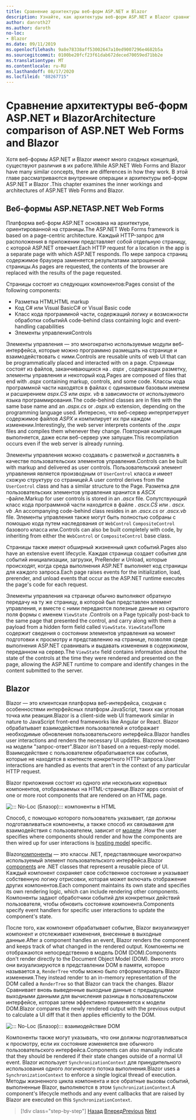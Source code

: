 ```yaml
---
title: Сравнение архитектуры веб-форм ASP.NET и Blazor
description: Узнайте, как архитектуры веб-форм ASP.NET и Blazor сравнить.
author: danroth27
ms.author: daroth
no-loc:
- Blazor
ms.date: 09/11/2019
ms.openlocfilehash: 9a8e78338aff53002647a10ed9007296e4682b5a
ms.sourcegitcommit: 0100be20fcf23f61dab672deced70059ed71bb2e
ms.translationtype: MT
ms.contentlocale: ru-RU
ms.lasthandoff: 08/17/2020
ms.locfileid: "88267715"
---
```

# <a name="architecture-comparison-of-aspnet-web-forms-and-no-locblazor"></a><span data-ttu-id="96db9-103">Сравнение архитектуры веб-форм ASP.NET и Blazor</span><span class="sxs-lookup"><span data-stu-id="96db9-103">Architecture comparison of ASP.NET Web Forms and Blazor</span></span>

<span data-ttu-id="96db9-104">Хотя веб-формы ASP.NET и Blazor имеют много сходных концепций, существуют различия в их работе.</span><span class="sxs-lookup"><span data-stu-id="96db9-104">While ASP.NET Web Forms and Blazor have many similar concepts, there are differences in how they work.</span></span> <span data-ttu-id="96db9-105">В этой главе рассматриваются внутренние операции и архитектуры веб-форм ASP.NET и Blazor .</span><span class="sxs-lookup"><span data-stu-id="96db9-105">This chapter examines the inner workings and architectures of ASP.NET Web Forms and Blazor.</span></span>

## <a name="aspnet-web-forms"></a><span data-ttu-id="96db9-106">Веб-формы ASP.NET</span><span class="sxs-lookup"><span data-stu-id="96db9-106">ASP.NET Web Forms</span></span>

<span data-ttu-id="96db9-107">Платформа веб-форм ASP.NET основана на архитектуре, ориентированной на страницы.</span><span class="sxs-lookup"><span data-stu-id="96db9-107">The ASP.NET Web Forms framework is based on a page-centric architecture.</span></span> <span data-ttu-id="96db9-108">Каждый HTTP-запрос для расположения в приложении представляет собой отдельную страницу, с которой ASP.NET отвечает.</span><span class="sxs-lookup"><span data-stu-id="96db9-108">Each HTTP request for a location in the app is a separate page with which ASP.NET responds.</span></span> <span data-ttu-id="96db9-109">По мере запроса страниц содержимое браузера заменяется результатами запрошенной страницы.</span><span class="sxs-lookup"><span data-stu-id="96db9-109">As pages are requested, the contents of the browser are replaced with the results of the page requested.</span></span>

<span data-ttu-id="96db9-110">Страницы состоят из следующих компонентов:</span><span class="sxs-lookup"><span data-stu-id="96db9-110">Pages consist of the following components:</span></span>

- <span data-ttu-id="96db9-111">Разметка HTML</span><span class="sxs-lookup"><span data-stu-id="96db9-111">HTML markup</span></span>
- <span data-ttu-id="96db9-112">Код C# или Visual Basic</span><span class="sxs-lookup"><span data-stu-id="96db9-112">C# or Visual Basic code</span></span>
- <span data-ttu-id="96db9-113">Класс кода программной части, содержащий логику и возможности обработки событий</span><span class="sxs-lookup"><span data-stu-id="96db9-113">A code-behind class containing logic and event-handling capabilities</span></span>
- <span data-ttu-id="96db9-114">Элементы управления</span><span class="sxs-lookup"><span data-stu-id="96db9-114">Controls</span></span>

<span data-ttu-id="96db9-115">Элементы управления — это многократно используемые модули веб-интерфейса, которые можно программно размещать на странице и взаимодействовать с ними.</span><span class="sxs-lookup"><span data-stu-id="96db9-115">Controls are reusable units of web UI that can be programmatically placed and interacted with on a page.</span></span> <span data-ttu-id="96db9-116">Страницы состоят из файлов, заканчивающихся на *. aspx* , содержащих разметку, элементы управления и некоторый код.</span><span class="sxs-lookup"><span data-stu-id="96db9-116">Pages are composed of files that end with *.aspx* containing markup, controls, and some code.</span></span> <span data-ttu-id="96db9-117">Классы кода программной части находятся в файлах с одинаковым базовым именем и расширением *aspx.CS* или *aspx. vb* в зависимости от используемого языка программирования.</span><span class="sxs-lookup"><span data-stu-id="96db9-117">The code-behind classes are in files with the same base name and an *.aspx.cs* or *.aspx.vb* extension, depending on the programming language used.</span></span> <span data-ttu-id="96db9-118">Интересно, что веб-сервер интерпретирует содержимое файлов *ASPX* и компилирует их при каждом изменении.</span><span class="sxs-lookup"><span data-stu-id="96db9-118">Interestingly, the web server interprets contents of the *.aspx* files and compiles them whenever they change.</span></span> <span data-ttu-id="96db9-119">Повторная компиляция выполняется, даже если веб-сервер уже запущен.</span><span class="sxs-lookup"><span data-stu-id="96db9-119">This recompilation occurs even if the web server is already running.</span></span>

<span data-ttu-id="96db9-120">Элементы управления можно создавать с разметкой и доставлять в качестве пользовательских элементов управления.</span><span class="sxs-lookup"><span data-stu-id="96db9-120">Controls can be built with markup and delivered as user controls.</span></span> <span data-ttu-id="96db9-121">Пользовательский элемент управления является производным от `UserControl` класса и имеет схожую структуру со страницей.</span><span class="sxs-lookup"><span data-stu-id="96db9-121">A user control derives from the `UserControl` class and has a similar structure to the Page.</span></span> <span data-ttu-id="96db9-122">Разметка для пользовательских элементов управления хранится в *ASCX* -файле.</span><span class="sxs-lookup"><span data-stu-id="96db9-122">Markup for user controls is stored in an *.ascx* file.</span></span> <span data-ttu-id="96db9-123">Сопутствующий класс кода программной части находится в файле *. ascx.CS* или *. ascx. vb* .</span><span class="sxs-lookup"><span data-stu-id="96db9-123">An accompanying code-behind class resides in an *.ascx.cs* or *.ascx.vb* file.</span></span> <span data-ttu-id="96db9-124">Элементы управления также могут быть полностью собраны с помощью кода путем наследования от `WebControl` `CompositeControl` базового класса или.</span><span class="sxs-lookup"><span data-stu-id="96db9-124">Controls can also be built completely with code, by inheriting from either the `WebControl` or `CompositeControl` base class.</span></span>

<span data-ttu-id="96db9-125">Страницы также имеют обширный жизненный цикл событий.</span><span class="sxs-lookup"><span data-stu-id="96db9-125">Pages also have an extensive event lifecycle.</span></span> <span data-ttu-id="96db9-126">Каждая страница создает события для событий инициализации, загрузки, PreRender и Unload, которые происходят, когда среда выполнения ASP.NET выполняет код страницы для каждого запроса.</span><span class="sxs-lookup"><span data-stu-id="96db9-126">Each page raises events for the initialization, load, prerender, and unload events that occur as the ASP.NET runtime executes the page's code for each request.</span></span>

<span data-ttu-id="96db9-127">Элементы управления на странице обычно выполняют обратную передачу на ту же страницу, в которой был представлен элемент управления, и вместе с ними передаются полезные данные из скрытого поля формы с именем `ViewState` .</span><span class="sxs-lookup"><span data-stu-id="96db9-127">Controls on a Page typically post-back to the same page that presented the control, and carry along with them a payload from a hidden form field called `ViewState`.</span></span> <span data-ttu-id="96db9-128">`ViewState`Поле содержит сведения о состоянии элементов управления на момент подготовки к просмотру и представлению на странице, позволяя среде выполнения ASP.NET сравнивать и выдавать изменения в содержимом, переданном на сервер.</span><span class="sxs-lookup"><span data-stu-id="96db9-128">The `ViewState` field contains information about the state of the controls at the time they were rendered and presented on the page, allowing the ASP.NET runtime to compare and identify changes in the content submitted to the server.</span></span>

## Blazor

<span data-ttu-id="96db9-129">Blazor — это клиентская платформа веб-интерфейса, сходная с особенностями интерфейсных платформ JavaScript, таких как угловая точка или реакция.</span><span class="sxs-lookup"><span data-stu-id="96db9-129">Blazor is a client-side web UI framework similar in nature to JavaScript front-end frameworks like Angular or React.</span></span> <span data-ttu-id="96db9-130">Blazor обрабатывает взаимодействия пользователей и отображает необходимые обновления пользовательского интерфейса.</span><span class="sxs-lookup"><span data-stu-id="96db9-130">Blazor handles user interactions and renders the necessary UI updates.</span></span> <span data-ttu-id="96db9-131">Blazor*не* основано на модели "запрос-ответ".</span><span class="sxs-lookup"><span data-stu-id="96db9-131">Blazor *isn't* based on a request-reply model.</span></span> <span data-ttu-id="96db9-132">Взаимодействие с пользователем обрабатывается как события, которые не находятся в контексте конкретного HTTP-запроса.</span><span class="sxs-lookup"><span data-stu-id="96db9-132">User interactions are handled as events that aren't in the context of any particular HTTP request.</span></span>

<span data-ttu-id="96db9-133">Blazor приложения состоят из одного или нескольких корневых компонентов, отображаемых на HTML-странице.</span><span class="sxs-lookup"><span data-stu-id="96db9-133">Blazor apps consist of one or more root components that are rendered on an HTML page.</span></span>

![::: No-Loc (Блазор)::: компоненты в HTML](./media/architecture-comparison/blazor-components-in-html.png)

<span data-ttu-id="96db9-135">Способ, с помощью которого пользователь указывает, где должны подготавливаться компоненты, а также способ их связывания для взаимодействия с пользователем, зависит от [модели](hosting-models.md) .</span><span class="sxs-lookup"><span data-stu-id="96db9-135">How the user specifies where components should render and how the components are then wired up for user interactions is [hosting model](hosting-models.md) specific.</span></span>

<span data-ttu-id="96db9-136">Blazor[компоненты](components.md) — это классы .NET, представляющие многократно используемый элемент пользовательского интерфейса.</span><span class="sxs-lookup"><span data-stu-id="96db9-136">Blazor [components](components.md) are .NET classes that represent a reusable piece of UI.</span></span> <span data-ttu-id="96db9-137">Каждый компонент сохраняет свое собственное состояние и указывает собственную логику отрисовки, которая может включать отображение других компонентов.</span><span class="sxs-lookup"><span data-stu-id="96db9-137">Each component maintains its own state and specifies its own rendering logic, which can include rendering other components.</span></span> <span data-ttu-id="96db9-138">Компоненты задают обработчики событий для конкретных действий пользователя, чтобы обновить состояние компонента.</span><span class="sxs-lookup"><span data-stu-id="96db9-138">Components specify event handlers for specific user interactions to update the component's state.</span></span>

<span data-ttu-id="96db9-139">После того, как компонент обрабатывает событие, Blazor визуализирует компонент и отслеживает изменения, внесенные в выходные данные.</span><span class="sxs-lookup"><span data-stu-id="96db9-139">After a component handles an event, Blazor renders the component and keeps track of what changed in the rendered output.</span></span> <span data-ttu-id="96db9-140">Компоненты не отображаются непосредственно в модель DOM (DOM).</span><span class="sxs-lookup"><span data-stu-id="96db9-140">Components don't render directly to the Document Object Model (DOM).</span></span> <span data-ttu-id="96db9-141">Вместо этого они визуализируются в представлении DOM в памяти, которое называется a, `RenderTree` чтобы можно было отформатировать Blazor изменения.</span><span class="sxs-lookup"><span data-stu-id="96db9-141">They instead render to an in-memory representation of the DOM called a `RenderTree` so that Blazor can track the changes.</span></span> <span data-ttu-id="96db9-142">Blazor Сравнивает вновь выведенные выходные данные с предыдущими выходными данными для вычисления разницы в пользовательском интерфейсе, которая затем эффективно применяется к модели DOM.</span><span class="sxs-lookup"><span data-stu-id="96db9-142">Blazor compares the newly rendered output with the previous output to calculate a UI diff that it then applies efficiently to the DOM.</span></span>

![::: No-Loc (Блазор)::: взаимодействие DOM](./media/architecture-comparison/blazor-dom-interaction.png)

<span data-ttu-id="96db9-144">Компоненты также могут указывать, что они должны подготавливаться к просмотру, если их состояние изменяется вне обычного пользовательского интерфейса.</span><span class="sxs-lookup"><span data-stu-id="96db9-144">Components can also manually indicate that they should be rendered if their state changes outside of a normal UI event.</span></span> <span data-ttu-id="96db9-145">Blazor использует `SynchronizationContext` для принудительного использования одного логического потока выполнения.</span><span class="sxs-lookup"><span data-stu-id="96db9-145">Blazor uses a `SynchronizationContext` to enforce a single logical thread of execution.</span></span> <span data-ttu-id="96db9-146">Методы жизненного цикла  компонента и все обратные вызовы событий, выполненные Blazor, выполняются в этом `SynchronizationContext`.</span><span class="sxs-lookup"><span data-stu-id="96db9-146">A component's lifecycle methods and any event callbacks that are raised by Blazor are executed on this `SynchronizationContext`.</span></span>

>[!div class="step-by-step"]
><span data-ttu-id="96db9-147">[Назад](introduction.md)
>[Вперед](hosting-models.md)</span><span class="sxs-lookup"><span data-stu-id="96db9-147">[Previous](introduction.md)
[Next](hosting-models.md)</span></span>
